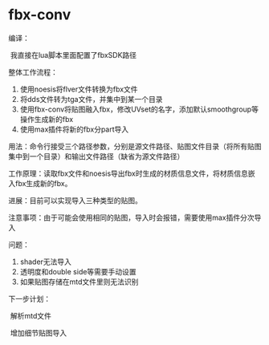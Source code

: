 fbx-conv
========

编译：

​	我直接在lua脚本里面配置了fbxSDK路径

整体工作流程：

1.  使用noesis将flver文件转换为fbx文件
2. 将dds文件转为tga文件，并集中到某一个目录
3. 使用fbx-conv将贴图融入fbx，修改UVset的名字，添加默认smoothgroup等操作生成新的fbx
4. 使用max插件将新的fbx分part导入

用法：命令行接受三个路径参数，分别是源文件路径、贴图文件目录（将所有贴图集中到一个目录）和输出文件路径（缺省为源文件路径）  

工作原理：读取fbx文件和noesis导出fbx时生成的材质信息文件，将材质信息嵌入fbx生成新的fbx。

进展：目前可以实现导入三种类型的贴图。

注意事项：由于可能会使用相同的贴图，导入时会报错，需要使用max插件分次导入

问题：

1. shader无法导入
2. 透明度和double side等需要手动设置
3. 如果贴图存储在mtd文件里则无法识别

下一步计划：

​	解析mtd文件

​	增加细节贴图导入

